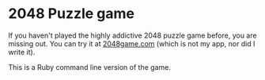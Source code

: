 # 2048 Puzzle game

If you haven't played the highly addictive 2048 puzzle game before, you are missing out.
You can try it at [2048game.com](http://2048game.com) (which is not my app, nor did I write it). 

This is a Ruby command line version of the game.
